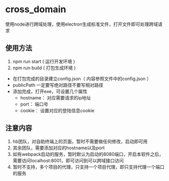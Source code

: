 # cross_domain
使用node进行跨域处理，使用electron生成标准文件，打开文件即可处理跨域请求

## 使用方法

1. npm run start ( 运行开发环境 )
2. npm run build ( 打包生成环境 )

- 在打包完成的目录建立config.json（ 内容参照文件中的config.json ）
- publicPath 一定要写绝对路径不要写相对路径
- 添加完成，打开exe，可设置几个属性
    - hostname： 对应需要请求的ip地址
    - port： 端口号
    - cookie： 设置对应的登陆信息cookie

## 注意内容

1. hb团队，对自助终端上的页面，暂时不需要做任何修改，启动即可用
2. 其余团队，需要添加对应的hostname以及port
3. 如有webpack启动的服务，暂时默认为启动的8080端口，开启本软件之后，需要访问localhost:8001，即可访问到可以跨域接口访问
4. 暂时不支持，多个项目的代理，只支持一个项目代理，即只支持代理一个端口的服务
